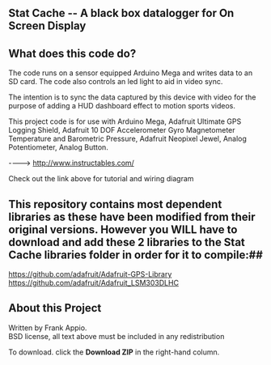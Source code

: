 ## Stat Cache -- A black box datalogger for On Screen Display ##



## What does this code do? ##

The code runs on a sensor equipped Arduino Mega and writes data to an SD card. The code also controls an led light to aid in video sync.

The intention is to sync the data captured by this device with video for the purpose of adding a HUD dashboard effect to motion sports videos. 



This project code is for use with Arduino Mega, Adafruit Ultimate GPS Logging Shield, Adafruit 10 DOF Accelerometer Gyro Magnetometer Temperature and Barometric Pressure, Adafruit Neopixel Jewel, Analog Potentiometer, Analog Button.

  ----> http://www.instructables.com/

Check out the link above for tutorial and wiring diagram 

## This repository contains most dependent libraries as these have been modified from their original versions. However you WILL have to download and add these 2 libraries to the Stat Cache libraries folder in order for it to compile:##
https://github.com/adafruit/Adafruit-GPS-Library
https://github.com/adafruit/Adafruit_LSM303DLHC




## About this Project ##

Written by Frank Appio.  
BSD license, all text above must be included in any redistribution



To download. click the **Download ZIP** in the right-hand column. 
